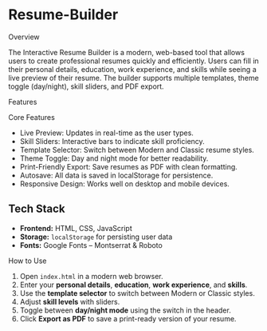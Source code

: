 # Resume-Builder

 Overview

The Interactive Resume Builder is a modern, web-based tool that allows users to create professional resumes quickly and efficiently. 
Users can fill in their personal details, education, work experience, and skills while seeing a live preview of their resume. 
The builder supports multiple templates, theme toggle (day/night), skill sliders, and PDF export.

Features

Core Features

* Live Preview: Updates in real-time as the user types.
* Skill Sliders: Interactive bars to indicate skill proficiency.
* Template Selector: Switch between Modern and Classic resume styles.
* Theme Toggle: Day and night mode for better readability.
* Print-Friendly Export: Save resumes as PDF with clean formatting.
* Autosave: All data is saved in localStorage for persistence.
* Responsive Design: Works well on desktop and mobile devices.


## Tech Stack

* **Frontend:** HTML, CSS, JavaScript
* **Storage:** `localStorage` for persisting user data
* **Fonts:** Google Fonts – Montserrat & Roboto

 How to Use

1. Open `index.html` in a modern web browser.
2. Enter your **personal details**, **education**, **work experience**, and **skills**.
3. Use the **template selector** to switch between Modern or Classic styles.
4. Adjust **skill levels** with sliders.
5. Toggle between **day/night mode** using the switch in the header.
6. Click **Export as PDF** to save a print-ready version of your resume.


